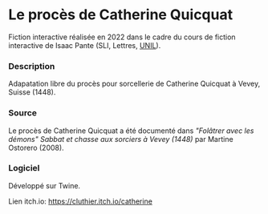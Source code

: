 # Le procès de Catherine Quicquat
Fiction interactive réalisée en 2022 dans le cadre du cours de fiction interactive de Isaac Pante (SLI, Lettres, [UNIL](https://www.unil.ch/central/en/home.html)).

### Description
Adapatation libre du procès pour sorcellerie de Catherine Quicquat à Vevey, Suisse (1448).

### Source
Le procès de Catherine Quicquat a été documenté dans *"Folâtrer avec les démons" Sabbat et chasse aux sorciers à Vevey (1448)* par Martine Ostorero (2008).

### Logiciel
Développé sur Twine.

Lien itch.io: https://cluthier.itch.io/catherine
